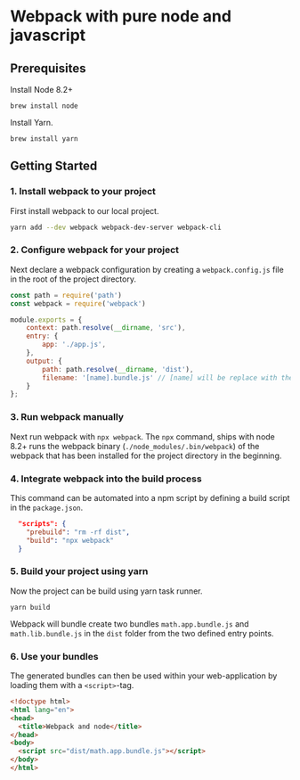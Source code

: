 # Webpack with pure node and javascript

## Prerequisites

Install Node 8.2+
```
brew install node
```

Install Yarn.
```
brew install yarn
```

## Getting Started

### 1. Install webpack to your project
First install webpack to our local project.

```bash
yarn add --dev webpack webpack-dev-server webpack-cli
```

### 2. Configure webpack for your project
Next declare a webpack configuration by creating a `webpack.config.js` file in the root of the project directory.

```js
const path = require('path')
const webpack = require('webpack')

module.exports = {
    context: path.resolve(__dirname, 'src'),
    entry: {
        app: './app.js',
    },
    output: {
        path: path.resolve(__dirname, 'dist'),
        filename: '[name].bundle.js' // [name] will be replace with the key of the corresponding entry
    }
};
```
### 3. Run webpack manually
Next run webpack with `npx webpack`. The `npx` command, ships with node 8.2+ runs the webpack binary (`./node_modules/.bin/webpack`) of the webpack that has been installed for the project directory in the beginning.

### 4. Integrate webpack into the build process
This command can be automated into a npm script by defining a build script in the `package.json`.

```json
  "scripts": {
    "prebuild": "rm -rf dist",
    "build": "npx webpack"
  }
```

### 5. Build your project using yarn

Now the project can be build using yarn task runner.
```
yarn build
```
Webpack will bundle create two bundles `math.app.bundle.js` and `math.lib.bundle.js` in the `dist` folder from the two defined entry points.

### 6. Use your bundles

The generated bundles can then be used within your web-application by loading them with a `<script>`-tag.

```html
<!doctype html>
<html lang="en">
<head>
  <title>Webpack and node</title>
</head>
<body>
  <script src="dist/math.app.bundle.js"></script>
</body>
</html>
```




